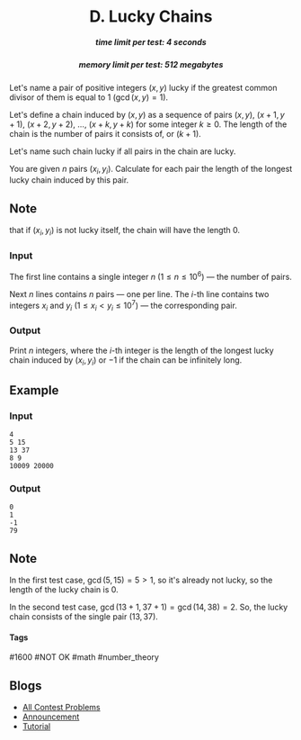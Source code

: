 <h1 style='text-align: center;'> D. Lucky Chains</h1>

<h5 style='text-align: center;'>time limit per test: 4 seconds</h5>
<h5 style='text-align: center;'>memory limit per test: 512 megabytes</h5>

Let's name a pair of positive integers $(x, y)$ lucky if the greatest common divisor of them is equal to $1$ ($\gcd(x, y) = 1$).

Let's define a chain induced by $(x, y)$ as a sequence of pairs $(x, y)$, $(x + 1, y + 1)$, $(x + 2, y + 2)$, $\dots$, $(x + k, y + k)$ for some integer $k \ge 0$. The length of the chain is the number of pairs it consists of, or $(k + 1)$.

Let's name such chain lucky if all pairs in the chain are lucky.

You are given $n$ pairs $(x_i, y_i)$. Calculate for each pair the length of the longest lucky chain induced by this pair. 
## Note

 that if $(x_i, y_i)$ is not lucky itself, the chain will have the length $0$. 

### Input

The first line contains a single integer $n$ ($1 \le n \le 10^6$) — the number of pairs.

Next $n$ lines contains $n$ pairs — one per line. The $i$-th line contains two integers $x_i$ and $y_i$ ($1 \le x_i < y_i \le 10^7$) — the corresponding pair.

### Output

Print $n$ integers, where the $i$-th integer is the length of the longest lucky chain induced by $(x_i, y_i)$ or $-1$ if the chain can be infinitely long.

## Example

### Input


```text
4
5 15
13 37
8 9
10009 20000
```
### Output


```text
0
1
-1
79
```
## Note

In the first test case, $\gcd(5, 15) = 5 > 1$, so it's already not lucky, so the length of the lucky chain is $0$.

In the second test case, $\gcd(13 + 1, 37 + 1) = \gcd(14, 38) = 2$. So, the lucky chain consists of the single pair $(13, 37)$. 



#### Tags 

#1600 #NOT OK #math #number_theory 

## Blogs
- [All Contest Problems](../Educational_Codeforces_Round_139_(Rated_for_Div._2).md)
- [Announcement](../blogs/Announcement.md)
- [Tutorial](../blogs/Tutorial.md)
